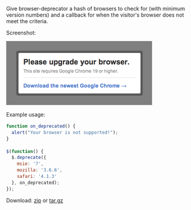 Give browser-deprecator a hash of browsers to check for (with minimum version numbers) and a callback for when the visitor's browser does not meet the criteria.

Screenshot:

<img src="https://github.com/6/browser-deprecator/raw/3e44dfa2981cbfb097a46976d2aff2574450c6db/screenshot.png">


Example usage:

```javascript
function on_deprecated() {
  alert("Your browser is not supported!");
}

$(function() {
  $.deprecate({
    msie: '7',
    mozilla: '3.6.6',
    safari: '4.1.3'
  }, on_deprecated);
});
```

Download: [zip](https://github.com/6/browser-deprecator/zipball/master) or [tar.gz](https://github.com/6/browser-deprecator/tarball/master)
